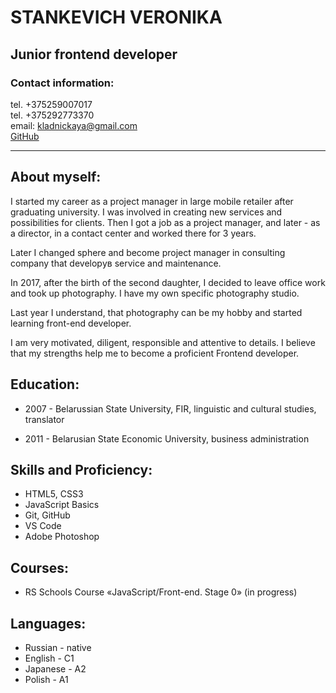 # STANKEVICH VERONIKA

## Junior frontend developer

### Contact information:  
tel. +375259007017  
tel. +375292773370  
email: kladnickaya@gmail.com  
[GitHub](https://gist.github.com/NikaStankevich)

---

## About myself:

I started my career as a project manager in large mobile retailer after graduating university. I was involved in creating new services and possibilities for clients. Then I got a job as a project manager, and later - as a director, in a contact center and worked there for 3 years. 

Later I changed sphere and become project manager in consulting company that developув service and maintenance. 

In 2017,  after the birth of the second daughter, I decided to leave office work and  took up photography.  I have my own specific photography studio. 

Last year I understand, that photography can be my hobby and started learning front-end developer. 

I am very motivated, diligent, responsible and attentive to details. I believe that my strengths  help me to become a proficient Frontend developer.

## Education:

* 2007  - Belarussian State University, FIR, linguistic and cultural studies, translator  

* 2011 - Belarusian State Economic University, business administration

## Skills and Proficiency:
* HTML5, CSS3
* JavaScript Basics
* Git, GitHub
* VS Code
* Adobe Photoshop

## Courses:

* RS Schools Course «JavaScript/Front-end. Stage 0» (in progress)

## Languages:

* Russian - native  
* English - C1  
* Japanese - A2  
* Polish - A1  
